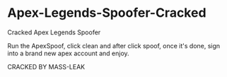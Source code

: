 # Apex-Legends-Spoofer-Cracked
Cracked Apex Legends Spoofer



Run the ApexSpoof, click clean and after click spoof, once it's done, sign into a brand new apex account and enjoy.

CRACKED BY MASS-LEAK
